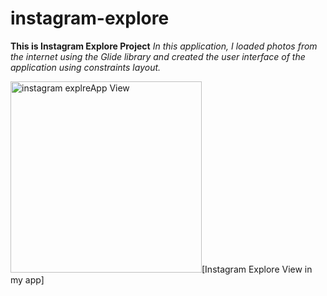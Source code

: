 # instagram-explore
**This is Instagram Explore Project**
*In this application, I loaded photos from the internet using the Glide library and created the user interface of the application using constraints layout.*

<img width="306" alt="instagram explreApp View" src="https://user-images.githubusercontent.com/87560931/200754339-aabbe95a-6405-4136-8fa8-f6df7b00a1da.png">[Instagram Explore View in my app]
